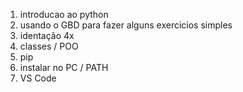 1. introducao ao python
2. usando o GBD para fazer alguns exercicios simples
3. identação 4x
4. classes / POO
5. pip
6. instalar no PC / PATH
7. VS Code

